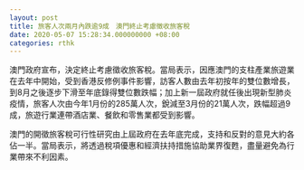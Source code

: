 ```yaml
---
layout: post
title: 旅客人次兩月內跌逾9成　澳門終止考慮徵收旅客稅
date: 2020-05-07 15:28:34.000000000 +08:00
categories: rthk
---
```


澳門政府宣布，決定終止考慮徵收旅客稅。當局表示，因應澳門的支柱產業旅遊業在去年中開始，受到香港反修例事件影響，訪客人數由去年初按年的雙位數增長，到8月之後逐步下滑至年底錄得雙位數跌幅；加上新一屆政府就任後出現新型肺炎疫情，旅客人次由今年1月份的285萬人次，銳減至3月份的21萬人次，跌幅超過9成，旅遊行業連帶酒店業、餐飲和零售業都受到影響。

澳門的開徵旅客稅可行性研究由上屆政府在去年底完成，支持和反對的意見大約各佔一半。當局表示，將透過稅項優惠和經濟扶持措施協助業界復甦，盡量避免為行業帶來不利因素。

